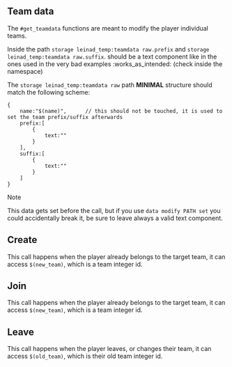 ##  Team data
The `#get_teamdata` functions are meant to modify the player individual teams.

Inside the path `storage leinad_temp:teamdata raw.prefix` and `storage leinad_temp:teamdata raw.suffix`. should be a text component like in the ones used in the very bad examples :works_as_intended: (check inside the namespace)

The `storage leinad_temp:teamdata raw` path **MINIMAL** structure should match the following scheme:
```
{
    name:"$(name)",      // this should not be touched, it is used to set the team prefix/suffix afterwards
    prefix:[
        {
            text:""
        }
    ],
    suffix:[
        {
            text:""
        }
    ]
}
```

> [!NOTE]
> This data gets set before the call, but if you use `data modify PATH set` you could accidentally break it, be sure to leave always a valid text component.

## Create

This call happens when the player already belongs to the target team, it can access `$(new_team)`, which is a team integer id.

## Join

This call happens when the player already belongs to the target team, it can access `$(new_team)`, which is a team integer id.

## Leave

This call happens when the player leaves, or changes their team, it can access `$(old_team)`, which is their old team integer id.